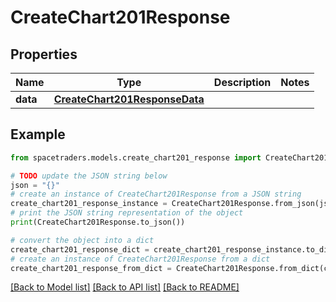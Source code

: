 # CreateChart201Response


## Properties

Name | Type | Description | Notes
------------ | ------------- | ------------- | -------------
**data** | [**CreateChart201ResponseData**](CreateChart201ResponseData.md) |  | 

## Example

```python
from spacetraders.models.create_chart201_response import CreateChart201Response

# TODO update the JSON string below
json = "{}"
# create an instance of CreateChart201Response from a JSON string
create_chart201_response_instance = CreateChart201Response.from_json(json)
# print the JSON string representation of the object
print(CreateChart201Response.to_json())

# convert the object into a dict
create_chart201_response_dict = create_chart201_response_instance.to_dict()
# create an instance of CreateChart201Response from a dict
create_chart201_response_from_dict = CreateChart201Response.from_dict(create_chart201_response_dict)
```
[[Back to Model list]](../README.md#documentation-for-models) [[Back to API list]](../README.md#documentation-for-api-endpoints) [[Back to README]](../README.md)


